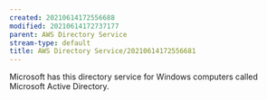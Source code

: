 ```yaml
---
created: 20210614172556688
modified: 20210614172737177
parent: AWS Directory Service
stream-type: default
title: AWS Directory Service/20210614172556681
---
```

Microsoft has this directory service for Windows computers called Microsoft Active Directory.
